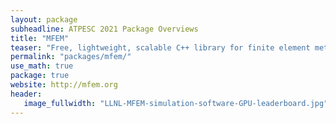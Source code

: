 ```yaml
---
layout: package
subheadline: ATPESC 2021 Package Overviews
title: "MFEM"
teaser: "Free, lightweight, scalable C++ library for finite element methods"
permalink: "packages/mfem/"
use_math: true
package: true
website: http://mfem.org
header:
   image_fullwidth: "LLNL-MFEM-simulation-software-GPU-leaderboard.jpg"
---
```

